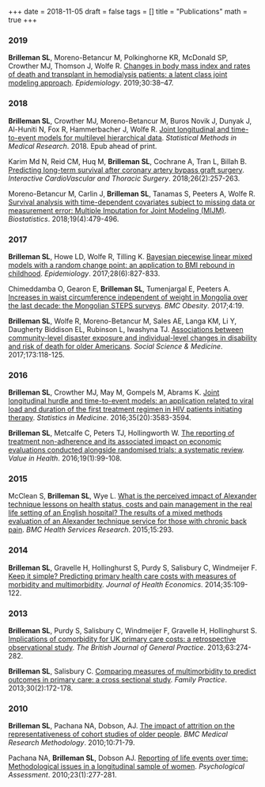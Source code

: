 +++
date = 2018-11-05
draft = false
tags = []
title = "Publications"
math = true
+++

### 2019

**Brilleman SL**, Moreno-Betancur M, Polkinghorne KR, McDonald SP, Crowther MJ, Thomson J, Wolfe R. [Changes in body mass index and rates of death and transplant in hemodialysis patients: a latent class joint modeling approach](https://doi.org/10.1097/EDE.0000000000000931). *Epidemiology*. 2019;30:38–47.

### 2018

**Brilleman SL**, Crowther MJ, Moreno-Betancur M, Buros Novik J, Dunyak J, Al-Huniti N, Fox R, Hammerbacher J, Wolfe R. [Joint longitudinal and time-to-event models for multilevel hierarchical data](https://doi.org/10.1177/0962280218808821). *Statistical Methods in Medical Research*. 2018. Epub ahead of print.

Karim Md N, Reid CM, Huq M, **Brilleman SL**, Cochrane A, Tran L, Billah B. [Predicting long-term survival after coronary artery bypass graft surgery](https://doi.org/10.1093/icvts/ivx330). *Interactive CardioVascular and Thoracic Surgery*. 2018;26(2):257-263.

Moreno-Betancur M, Carlin J, **Brilleman SL**, Tanamas S, Peeters A, Wolfe R. [Survival analysis with time-dependent covariates subject to missing data or measurement error: Multiple Imputation for Joint Modeling (MIJM)](https://academic.oup.com/biostatistics/advance-article-abstract/doi/10.1093/biostatistics/kxx046/4461848). *Biostatistics*. 2018;19(4):479-496.

### 2017

**Brilleman SL**, Howe LD, Wolfe R, Tilling K. [Bayesian piecewise linear mixed models with a random change point: an application to BMI rebound in childhood](https://www.ncbi.nlm.nih.gov/pmc/articles/PMC5625953/). *Epidemiology*. 2017;28(6):827-833.

Chimeddamba O, Gearon E, **Brilleman SL**, Tumenjargal E, Peeters A. [Increases in waist circumference independent of weight in Mongolia over the last decade: the Mongolian STEPS surveys](https://www.ncbi.nlm.nih.gov/pmc/articles/PMC5422882/). *BMC Obesity*. 2017;4:19.

**Brilleman SL**,  Wolfe R,  Moreno-Betancur M,  Sales AE,  Langa KM,  Li Y,  Daugherty Biddison EL,  Rubinson L,  Iwashyna TJ. [Associations between community-level disaster exposure and individual-level changes in disability and risk of death for older Americans](https://doi.org/10.1016/j.socscimed.2016.12.007). *Social Science & Medicine*. 2017;173:118-125.

### 2016

**Brilleman SL**, Crowther MJ, May M, Gompels M, Abrams K. [Joint longitudinal hurdle and time-to-event models: an application related to viral load and duration of the first treatment regimen in HIV patients initiating therapy](https://doi.org/10.1002/sim.6948). *Statistics in Medicine*. 2016;35(20):3583-3594.

**Brilleman SL**, Metcalfe C, Peters TJ, Hollingworth W. [The reporting of treatment non-adherence and its associated impact on economic evaluations conducted alongside randomised trials: a systematic review](https://doi.org/10.1016/j.jval.2015.07.009). *Value in Health*. 2016;19(1):99-108.

### 2015

McClean S, **Brilleman SL**, Wye L. [What is the perceived impact of Alexander technique lessons on health status, costs and pain management in the real life setting of an English hospital? The results of a mixed methods evaluation of an Alexander technique service for those with chronic back pain](https://doi.org/10.1186/s12913-015-0966-1). *BMC Health Services Research*. 2015;15:293.

### 2014

**Brilleman SL**, Gravelle H, Hollinghurst S, Purdy S, Salisbury C, Windmeijer F. [Keep it simple? Predicting primary health care costs with measures of morbidity and multimorbidity](https://doi.org/10.1016/j.jhealeco.2014.02.005). *Journal of Health Economics*. 2014;35:109-122. 

### 2013

**Brilleman SL**, Purdy S, Salisbury C, Windmeijer F, Gravelle H, Hollinghurst S. [Implications of comorbidity for UK primary care costs: a retrospective observational study](https://doi.org/10.3399/bjgp13X665242). *The British Journal of General Practice*. 2013;63:274-282.

**Brilleman SL**, Salisbury C. [Comparing measures of multimorbidity to predict outcomes in primary care: a cross sectional study](https://doi.org/10.1093/fampra/cms060). *Family Practice*. 2013;30(2):172-178.

### 2010

**Brilleman SL**, Pachana NA, Dobson, AJ. [The impact of attrition on the representativeness of cohort studies of older people](https://doi.org/10.1186/1471-2288-10-71). *BMC Medical Research Methodology*. 2010;10:71-79.

Pachana NA, **Brilleman SL**, Dobson AJ. [Reporting of life events over time: Methodological issues in a longitudinal sample of women](https://doi.org/10.1037/a0021337). *Psychological Assessment*. 2010;23(1):277-281.
